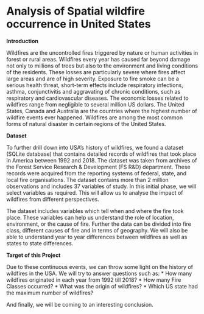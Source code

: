 # Analysis of Spatial wildfire occurrence in United States


**Introduction**

Wildfires are the uncontrolled fires triggered by nature or human activities in forest or rural areas. Wildfires every year has caused far beyond damage not only to millions of trees but also to the environment and living conditions of the residents. These losses are particularly severe where fires affect large areas and are of high severity. Exposure to fire smoke can be a serious health threat, short-term effects include respiratory infections, asthma, conjunctivitis and aggravating of chronic conditions, such as respiratory and cardiovascular diseases. The economic losses related to wildfires range from negligible to several million US dollars. The United States, Canada and Australia are the countries where the highest number of wildfire events ever happened. Wildfires are among the most common forms of natural disaster in certain regions of the United States.

**Dataset**

To further drill down into USA’s history of wildfires, we found a dataset (SQLite database) that contains detailed records of wildfires that took place in America between 1992 and 2018. The dataset was taken from archives of the Forest Service Research & Development (FS R&D) department. These records were acquired from the reporting systems of federal, state, and local fire organisations. The dataset contains more than 2 million observations and includes 37 variables of study. In this initial phase, we will select variables as required. This will allow us to analyse the impact of wildfires from different perspectives.

The dataset includes variables which tell when and where the fire took place. These variables can help us understand the role of location, environment, or the cause of fire. Further the data can be divided into fire class, different causes of fire and in terms of geography. We will also be able to understand year to year differences between wildfires as well as states to state differences.

**Target of this Project**

Due to these continuous events, we can throw some light on the history of wildfires in the USA. We will try to answer questions such as: * How many wildfires originated in each year from 1992 till 2018? * How many Fire Classes occurred? * What was the origin of wildfires? * Which US state had the maximum number of wildfires?

And finally, we will be coming to an interesting conclusion.
